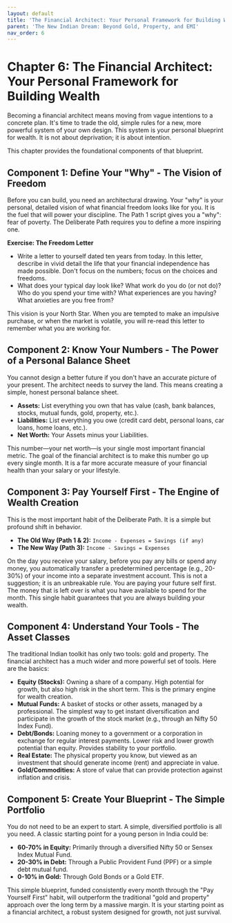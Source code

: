 ```yaml
---
layout: default
title: 'The Financial Architect: Your Personal Framework for Building Wealth'
parent: 'The New Indian Dream: Beyond Gold, Property, and EMI'
nav_order: 6
---
```


# Chapter 6: The Financial Architect: Your Personal Framework for Building Wealth

Becoming a financial architect means moving from vague intentions to a concrete plan. It's time to trade the old, simple rules for a new, more powerful system of your own design. This system is your personal blueprint for wealth. It is not about deprivation; it is about intention. 

This chapter provides the foundational components of that blueprint.

## Component 1: Define Your "Why" - The Vision of Freedom

Before you can build, you need an architectural drawing. Your "why" is your personal, detailed vision of what financial freedom looks like for you. It is the fuel that will power your discipline. The Path 1 script gives you a "why": fear of poverty. The Deliberate Path requires you to define a more inspiring one.

**Exercise: The Freedom Letter**

*   Write a letter to yourself dated ten years from today. In this letter, describe in vivid detail the life that your financial independence has made possible. Don't focus on the numbers; focus on the choices and freedoms.
*   What does your typical day look like? What work do you do (or not do)? Who do you spend your time with? What experiences are you having? What anxieties are you free from?

This vision is your North Star. When you are tempted to make an impulsive purchase, or when the market is volatile, you will re-read this letter to remember what you are working for.

## Component 2: Know Your Numbers - The Power of a Personal Balance Sheet

You cannot design a better future if you don't have an accurate picture of your present. The architect needs to survey the land. This means creating a simple, honest personal balance sheet.

*   **Assets:** List everything you own that has value (cash, bank balances, stocks, mutual funds, gold, property, etc.).
*   **Liabilities:** List everything you owe (credit card debt, personal loans, car loans, home loans, etc.).
*   **Net Worth:** Your Assets minus your Liabilities. 

This number—your net worth—is your single most important financial metric. The goal of the financial architect is to make this number go up every single month. It is a far more accurate measure of your financial health than your salary or your lifestyle.

## Component 3: Pay Yourself First - The Engine of Wealth Creation

This is the most important habit of the Deliberate Path. It is a simple but profound shift in behavior. 

*   **The Old Way (Path 1 & 2):** `Income - Expenses = Savings (if any)`
*   **The New Way (Path 3):** `Income - Savings = Expenses`

On the day you receive your salary, before you pay any bills or spend any money, you automatically transfer a predetermined percentage (e.g., 20-30%) of your income into a separate investment account. This is not a suggestion; it is an unbreakable rule. You are paying your future self first. The money that is left over is what you have available to spend for the month. This single habit guarantees that you are always building your wealth.

## Component 4: Understand Your Tools - The Asset Classes

The traditional Indian toolkit has only two tools: gold and property. The financial architect has a much wider and more powerful set of tools. Here are the basics:

*   **Equity (Stocks):** Owning a share of a company. High potential for growth, but also high risk in the short term. This is the primary engine for wealth creation.
*   **Mutual Funds:** A basket of stocks or other assets, managed by a professional. The simplest way to get instant diversification and participate in the growth of the stock market (e.g., through an Nifty 50 Index Fund).
*   **Debt/Bonds:** Loaning money to a government or a corporation in exchange for regular interest payments. Lower risk and lower growth potential than equity. Provides stability to your portfolio.
*   **Real Estate:** The physical property you know, but viewed as an investment that should generate income (rent) and appreciate in value.
*   **Gold/Commodities:** A store of value that can provide protection against inflation and crisis.

## Component 5: Create Your Blueprint - The Simple Portfolio

You do not need to be an expert to start. A simple, diversified portfolio is all you need. A classic starting point for a young person in India could be:

*   **60-70% in Equity:** Primarily through a diversified Nifty 50 or Sensex Index Mutual Fund.
*   **20-30% in Debt:** Through a Public Provident Fund (PPF) or a simple debt mutual fund.
*   **0-10% in Gold:** Through Gold Bonds or a Gold ETF.

This simple blueprint, funded consistently every month through the "Pay Yourself First" habit, will outperform the traditional "gold and property" approach over the long term by a massive margin. It is your starting point as a financial architect, a robust system designed for growth, not just survival.
